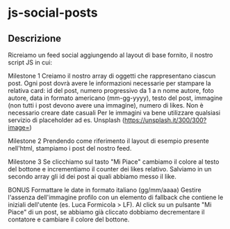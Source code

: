 # js-social-posts

## Descrizione
Ricreiamo un feed social aggiungendo al layout di base fornito, il nostro script JS in cui:

Milestone 1
Creiamo il nostro array di oggetti che rappresentano ciascun post.
Ogni post dovrà avere le informazioni necessarie per stampare la relativa card:
id del post, numero progressivo da 1 a n
nome autore,
foto autore,
data in formato americano (mm-gg-yyyy),
testo del post,
immagine (non tutti i post devono avere una immagine),
numero di likes.
Non è necessario creare date casuali Per le immagini va bene utilizzare qualsiasi servizio di placeholder ad es. Unsplash (https://unsplash.it/300/300?image=<id>)

Milestone 2
Prendendo come riferimento il layout di esempio presente nell'html, stampiamo i post del nostro feed.

Milestone 3
Se clicchiamo sul tasto "Mi Piace" cambiamo il colore al testo del bottone e incrementiamo il counter dei likes relativo. Salviamo in un secondo array gli id dei post ai quali abbiamo messo il like.

BONUS
Formattare le date in formato italiano (gg/mm/aaaa)
Gestire l'assenza dell'immagine profilo con un elemento di fallback che contiene le iniziali dell'utente (es. Luca Formicola > LF).
Al click su un pulsante "Mi Piace" di un post, se abbiamo già cliccato dobbiamo decrementare il contatore e cambiare il colore del bottone.
